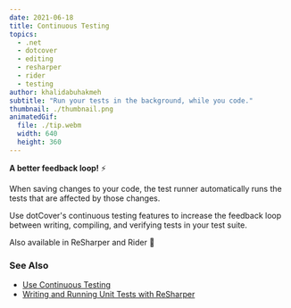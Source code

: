 ```yaml
---
date: 2021-06-18
title: Continuous Testing
topics:
  - .net
  - dotcover
  - editing
  - resharper
  - rider
  - testing
author: khalidabuhakmeh
subtitle: "Run your tests in the background, while you code."
thumbnail: ./thumbnail.png
animatedGif:
  file: ./tip.webm
  width: 640
  height: 360
---
```


**A better feedback loop!** ⚡

When saving changes to your code, the test runner automatically runs the tests that are affected by those changes.

Use dotCover's continuous testing features to increase the feedback loop between writing, compiling, and verifying tests in your test suite.

Also available in ReSharper and Rider 💪

### See Also

- [Use Continuous Testing](https://www.jetbrains.com/help/dotcover/Work_with_Continuous_Testing.html)
- [Writing and Running Unit Tests with ReSharper](https://www.jetbrains.com/guide/dotnet/tutorials/resharper-essentials/unit-testing/)
